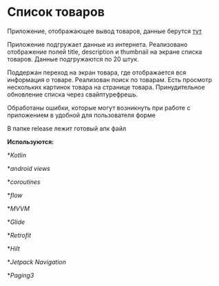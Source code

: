 # Список товаров

Приложение, отображающее вывод товаров, данные берутся [тут](https://dummyjson.com/docs/products)

Приложение подгружает данные из интернета. Реализовано отображение полей title, description и thumbnail на экране списка товаров. Данные подгружаются по 20 штук.

Поддержан переход на экран товара, где отображается вся информация о товаре. Реализован поиск по товарам. Есть просмотр нескольких картинок товара на странице товара. Принудительное обновление списка через свайптурефрешь.

Обработаны ошибки, которые могут возникнуть при работе с приложением в удобной для пользователя форме

В папке release лежит готовый апк файл

**Используются:**

*_Kotlin_

*_android views_

*_coroutines_

*_flow_

*_MVVM_

*_Glide_

*_Retrofit_

*_Hilt_

*_Jetpack Navigation_

*_Paging3_
